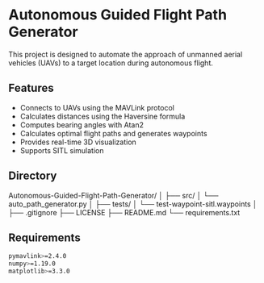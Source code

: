 # Autonomous Guided Flight Path Generator

This project is designed to automate the approach of unmanned aerial vehicles (UAVs) to a target location during autonomous flight.

## Features

- Connects to UAVs using the MAVLink protocol
- Calculates distances using the Haversine formula
- Computes bearing angles with Atan2
- Calculates optimal flight paths and generates waypoints
- Provides real-time 3D visualization
- Supports SITL simulation

## Directory

Autonomous-Guided-Flight-Path-Generator/
│
├── src/
│   └── auto_path_generator.py
│
├── tests/
│   └── test-waypoint-sitl.waypoints
│
├── .gitignore
├── LICENSE
├── README.md
└── requirements.txt

## Requirements

```bash
pymavlink>=2.4.0
numpy>=1.19.0
matplotlib>=3.3.0


